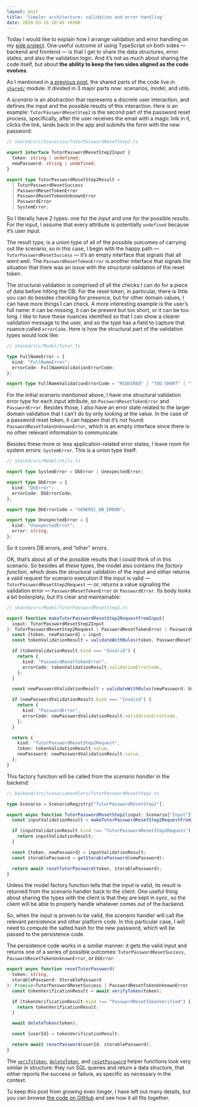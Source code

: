 ```yaml
---
layout: post
title: 'Simpler architecture: validation and error handling'
date: 2020-03-16 20:45 +0200
---
```


Today I would like to explain how I arrange validation and error handling on my [side project][1]. One useful outcome of using TypeScript on both sides — backend and frontend — is that I get to share the data structures, error states, and also the validation logic. And it’s not as much about sharing the code itself, but about **the ability to keep the two sides aligned as the code evolves**.

[1]: https://github.com/gurdiga/repetitor.tsx

As I mentioned in [a previous post][2], the shared parts of the code live in [`shared/`][3] module. It divided in 3 major parts now: scenarios, model, and utils.

[2]: https://gurdiga.com/blog/2020/02/14/simpler-architecture-specifics/
[3]: https://github.com/gurdiga/repetitor.tsx/tree/f610ad3/shared/src

A _scenario_ is an abstraction that represents a discrete user interaction, and defines the input and the possible results of this interaction. Here is an example: `TutorPasswordResetStep2` is the second part of the password reset process, specifically, after the user receives the email with a magic link in it, clicks the link, lands back in the app and submits the form with the new password:

```ts
// shared/src/Scenarios/TutorPasswordResetStep2.ts

export interface TutorPasswordResetStep2Input {
  token: string | undefined;
  newPassword: string | undefined;
}

export type TutorPasswordResetStep2Result =
  | TutorPasswordResetSuccess
  | PasswordResetTokenError
  | PasswordResetTokenUnknownError
  | PasswordError
  | SystemError;
```

So I literally have 2 types: one for the _input_ and one for the possible _results_. For the input, I assume that every attribute is potentially `undefined` because it’s user input.

The result type, is a union type of all of the possible outcomes of carrying out the scenario, so in this case, I begin with the happy path — `TutorPasswordResetSuccess` — it’s an empty interface that signals that all went well. The `PasswordResetTokenError` is another interface that signals the situation that there was an issue with the _structural_ validation of the reset token.

The structural validation is comprised of all the checks I can do for a piece of data before hitting the DB. For the reset token, in particular, there is little you can do besides checking for presence, but for other domain values, I can have more things I can check. A more interesting example is the user’s full name: it can be missing, it can be present but too short, or it can be too long. I like to have these nuances identified so that I can show a clearer validation message to the user, and so the type has a field to capture that nuance called `errorCode`. Here is how the structural part of the validation types would look like:

```ts
// shared/src/Model/Tutor.ts

type FullNameError = {
  kind: "FullNameError";
  errorCode: FullNameValidationErrorCode;
};

export type FullNameValidationErrorCode = "REQUIRED" | "TOO_SHORT" | "TOO_LONG";
```

For the initial scenario mentioned above, I have one structural validation error type for each input attribute, so `PasswordResetTokenError` and `PasswordError`. Besides those, I also have an error state related to the larger domain validation that I can’t do by only looking at the value. In the case of a password reset token, it can happen that it’s not found: `PasswordResetTokenUnknownError`, which is an empty interface since there is no other relevant information to communicate.

Besides these more or less application-related error states, I leave room for system errors: `SystemError`. This is a union type itself:

```ts
// shared/src/Model/Utils.ts

export type SystemError = DbError | UnexpectedError;

export type DbError = {
  kind: "DbError";
  errorCode: DbErrorCode;
};

export type DbErrorCode = "GENERIC_DB_ERROR";

export type UnexpectedError = {
  kind: "UnexpectedError";
  error: string;
};
```

So it covers DB errors, and “other” errors.

OK, that’s about all of the possible results that I could think of in this scenario. So besides all these types, the model also contains the _factory function_, which does the structural validation of the input and either returns a valid request for scenario execution if the input is valid — `TutorPasswordResetStep2Request` — or, returns a value signaling the validation error — `PasswordResetTokenError` or `PasswordError`. Its body looks a bit boilerplaty, but it’s clear and maintainable:

```ts
// shared/src/Model/TutorPasswordResetStep2.ts

export function makeTutorPasswordResetStep2RequestFromInput(
  input: TutorPasswordResetStep2Input
): TutorPasswordResetStep2Request | PasswordResetTokenError | PasswordError {
  const {token, newPassword} = input;
  const tokenValidationResult = validateWithRules(token, PasswordResetTokenValidationRules);

  if (tokenValidationResult.kind === "Invalid") {
    return {
      kind: "PasswordResetTokenError",
      errorCode: tokenValidationResult.validationErrorCode,
    };
  }

  const newPasswordValidationResult = validateWithRules(newPassword, UserPasswordValidationRules);

  if (newPasswordValidationResult.kind === "Invalid") {
    return {
      kind: "PasswordError",
      errorCode: newPasswordValidationResult.validationErrorCode,
    };
  }

  return {
    kind: "TutorPasswordResetStep2Request",
    token: tokenValidationResult.value,
    newPassword: newPasswordValidationResult.value,
  };
}
```

This factory function will be called from the _scenario handler_ in the backend:

```ts
// backend/src/ScenarioHandlers/TutorPasswordResetStep2.ts

type Scenario = ScenarioRegistry["TutorPasswordResetStep2"];

export async function TutorPasswordResetStep2(input: Scenario["Input"]): Promise<Scenario["Result"]> {
  const inputValidationResult = makeTutorPasswordResetStep2RequestFromInput(input);

  if (inputValidationResult.kind !== "TutorPasswordResetStep2Request") {
    return inputValidationResult;
  }

  const {token, newPassword} = inputValidationResult;
  const storablePassword = getStorablePassword(newPassword);

  return await resetTutorPassword(token, storablePassword);
}
```

Unless the model factory function tells that the input is valid, its result is returned from the scenario handler back to the client. One useful thing about  sharing the types with the client is that they are kept in sync, so the client will be able to properly handle whatever comes out of the backend.

So, when the input is proven to be valid, the scenario handler will call the relevant persistence and other platform code. In this particular case, I will need to compute the salted hash for the new password, which will be passed to the persistence code.

The persistence code works in a similar manner: it gets the valid input and returns one of a series of possible outcomes: `TutorPasswordResetSuccess`, `PasswordResetTokenUnknownError`, or `DbError`.

```ts
export async function resetTutorPassword(
  token: string,
  storablePassword: StorablePassword
): Promise<TutorPasswordResetSuccess | PasswordResetTokenUnknownError | DbError> {
  const tokenVerificationResult = await verifyToken(token);

  if (tokenVerificationResult.kind !== "PasswordResetTokenVerified") {
    return tokenVerificationResult;
  }

  await deleteToken(token);

  const {userId} = tokenVerificationResult;

  return await resetPassword(userId, storablePassword);
}
```

The [`verifyToken`][5], [`deleteToken`][6], and [`resetPassword`][7] helper functions look very similar in structure: they run SQL queries and return a data structure, that either reports the success or failure, as specific as necessary in the context.

[5]: https://github.com/gurdiga/repetitor.tsx/blob/8e226971ea383528b3aa97ca078603a1b7e9c6cc/backend/src/Persistence/TutorPersistence.ts#L165-L193
[6]: https://github.com/gurdiga/repetitor.tsx/blob/8e226971ea383528b3aa97ca078603a1b7e9c6cc/backend/src/Persistence/TutorPersistence.ts#L214-L228
[7]: https://github.com/gurdiga/repetitor.tsx/blob/8e226971ea383528b3aa97ca078603a1b7e9c6cc/backend/src/Persistence/TutorPersistence.ts#L214-L228

To keep this post from growing even longer, I have left out many details, but you can browse [the code on GitHub][4] and see how it all fits together.

[4]: https://github.com/gurdiga/repetitor.tsx/tree/8e226971ea383528b3aa97ca078603a1b7e9c6cc
